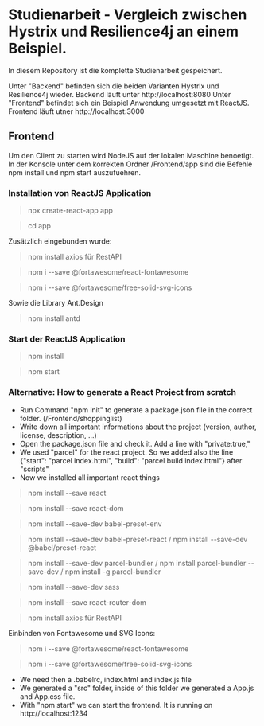 # Studienarbeit - Vergleich zwischen Hystrix und Resilience4j an einem Beispiel.

In diesem Repository ist die komplette Studienarbeit gespeichert.

Unter "Backend" befinden sich die beiden Varianten Hystrix und Resilience4j wieder. Backend läuft unter http://localhost:8080
Unter "Frontend" befindet sich ein Beispiel Anwendung umgesetzt mit ReactJS. Frontend läuft utner http://localhost:3000

## Frontend ##
Um den Client zu starten wird NodeJS auf der lokalen Maschine benoetigt. In der Konsole unter dem korrekten Ordner /Frontend/app sind die Befehle npm install und npm start auszufuehren.

### Installation von ReactJS Application ###

> npx create-react-app app 

> cd app

Zusätzlich eingebunden wurde:
> npm install axios für RestAPI

> npm i --save @fortawesome/react-fontawesome

> npm i --save @fortawesome/free-solid-svg-icons

Sowie die Library Ant.Design
> npm install antd

### Start der ReactJS Application ###
> npm install

> npm start

### Alternative: How to generate a React Project from scratch ###

- Run Command "npm init" to generate a package.json file in the correct folder. (/Frontend/shoppinglist)
- Write down all important informations about the project (version, author, license, description, ...)
- Open the package.json file and check it. Add a line with "private:true,"
- We used "parcel" for the react project. So we added also the line {"start": "parcel index.html", "build": "parcel build index.html"} after "scripts"
- Now we installed all important react things
>  npm install --save react

>  npm install --save react-dom

>  npm install --save-dev babel-preset-env

>  npm install --save-dev babel-preset-react / npm install --save-dev @babel/preset-react

>  npm install --save-dev parcel-bundler / npm install parcel-bundler --save-dev / npm install -g parcel-bundler

>  npm install --save-dev sass

>  npm install --save react-router-dom

> npm install axios für RestAPI

Einbinden von Fontawesome und SVG Icons:

> npm i --save @fortawesome/react-fontawesome

> npm i --save @fortawesome/free-solid-svg-icons




- We need then a .babelrc, index.html and index.js file
- We generated a "src" folder, inside of this folder we generated a App.js and App.css file.
- With "npm start" we can start the frontend. It is running on http://localhost:1234



